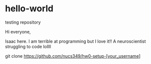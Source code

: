 # hello-world
testing repository

Hi everyone,

Isaac here. I am terrible at programming but I love it!!
A neuroscientist struggling to code lollll

git clone https://github.com/nucs349/hw0-setup-[your_username]


